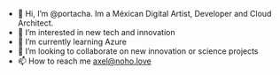 - 👋 Hi, I’m @portacha. Im a Méxican Digital Artist, Developer and Cloud Architect.
- 👀 I’m interested in new tech and innovation
- 🌱 I’m currently learning Azure 
- 💞️ I’m looking to collaborate on new innovation or science projects
- 📫 How to reach me axel@noho.love

<!---
portacha/portacha is a ✨ special ✨ repository because its `README.md` (this file) appears on your GitHub profile.
You can click the Preview link to take a look at your changes.
--->
